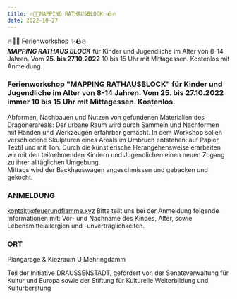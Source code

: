 ```yaml
---
title: 🔥🧱🌟MAPPING RATHAUSBLOCK✨🪨🔥
date: 2022-10-27
---
```


🔥🧱🌟 Ferienworkshop ✨🪨🔥 <br> ***MAPPING RATHAUS BLOCK*** für Kinder und Jugendliche im Alter von 8-14 Jahren. Vom **25. bis 27.10.2022** 10 bis 15 Uhr mit Mittagessen. Kostenlos mit Anmeldung.

### Ferienworkshop "MAPPING RATHAUSBLOCK" für Kinder und Jugendliche im Alter von 8-14 Jahren. Vom 25. bis 27.10.2022 immer 10 bis 15 Uhr mit Mittagessen. Kostenlos. <br>
Abformen, Nachbauen und Nutzen von gefundenen Materialien des Dragonerareals: Der urbane Raum wird durch Sammeln und Nachformen mit Händen und Werkzeugen erfahrbar gemacht. In dem Workshop sollen verschiedene Skulpturen eines Areals im Umbruch entstehen: auf Papier, Textil und mit Ton. Durch die künstlerische Herangehensweise erarbeiten wir mit den teilnehmenden Kindern und Jugendlichen einen neuen Zugang zu ihrer alltäglichen Umgebung. <br> 
Mittags wird der Backhauswagen angeschmissen und gebacken und gekocht.

### ANMELDUNG
kontakt@feuerundflamme.xyz
Bitte teilt uns bei der Anmeldung folgende Informationen mit: Vor- und Nachname des Kindes, Alter, sowie Lebensmittelallergien und -unverträglichkeiten.

### ORT
Plangarage & Kiezraum
U Mehringdamm

Teil der Initiative DRAUSSENSTADT, gefördert von der Senatsverwaltung für Kultur und Europa sowie der Stiftung für Kulturelle Weiterbildung und Kulturberatung

